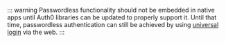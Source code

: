 ::: warning
Passwordless functionality should not be embedded in native apps until Auth0 libraries can be updated to properly support it. Until that time, passwordless authentication can still be achieved by using [universal login](/connections/passwordless/native-passwordless-universal) via the web.
:::
